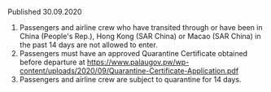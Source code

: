 Published 30.09.2020
1. Passengers and airline crew who have transited through or have been in China (People's Rep.), Hong Kong (SAR China) or Macao (SAR China) in the past 14 days are not allowed to enter.
2. Passengers must have an approved Quarantine Certificate obtained before departure at <a href="https://www.palaugov.pw/wp-content/uploads/2020/09/Quarantine-Certificate-Application.pdf">https://www.palaugov.pw/wp-content/uploads/2020/09/Quarantine-Certificate-Application.pdf</a> 
3. Passengers and airline crew are subject to quarantine for 14 days.

